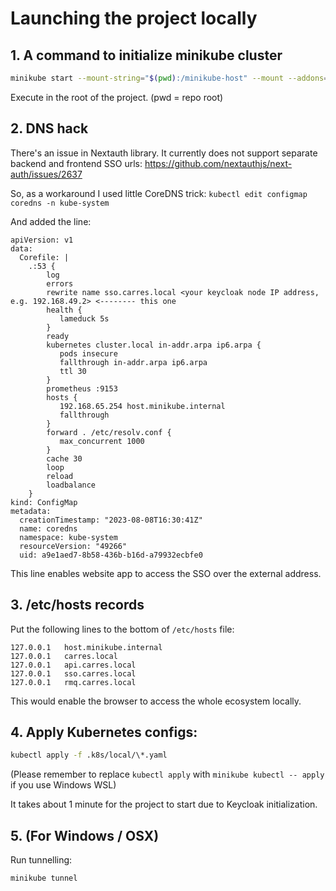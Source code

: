 # Launching the project locally


## 1. A command to initialize minikube cluster

```bash
minikube start --mount-string="$(pwd):/minikube-host" --mount --addons=ingress,coredns
```

Execute in the root of the project. (pwd = repo root)

## 2. DNS hack

There's an issue in Nextauth library. It currently does not support separate backend and frontend SSO urls:
https://github.com/nextauthjs/next-auth/issues/2637

So, as a workaround I used little CoreDNS trick:
`kubectl edit configmap coredns -n kube-system`

And added the line:

```CoreDNS
apiVersion: v1
data:
  Corefile: |
    .:53 {
        log
        errors
        rewrite name sso.carres.local <your keycloak node IP address, e.g. 192.168.49.2> <-------- this one
        health {
           lameduck 5s
        }
        ready
        kubernetes cluster.local in-addr.arpa ip6.arpa {
           pods insecure
           fallthrough in-addr.arpa ip6.arpa
           ttl 30
        }
        prometheus :9153
        hosts {
           192.168.65.254 host.minikube.internal
           fallthrough
        }
        forward . /etc/resolv.conf {
           max_concurrent 1000
        }
        cache 30
        loop
        reload
        loadbalance
    }
kind: ConfigMap
metadata:
  creationTimestamp: "2023-08-08T16:30:41Z"
  name: coredns
  namespace: kube-system
  resourceVersion: "49266"
  uid: a9e1aed7-8b58-436b-b16d-a79932ecbfe0
```

This line enables website app to access the SSO over the external address.

## 3. /etc/hosts records

Put the following lines to the bottom of `/etc/hosts` file:

```hosts
127.0.0.1	host.minikube.internal
127.0.0.1	carres.local
127.0.0.1	api.carres.local
127.0.0.1	sso.carres.local
127.0.0.1	rmq.carres.local
```

This would enable the browser to access the whole ecosystem locally.

## 4. Apply Kubernetes configs:

```bash
kubectl apply -f .k8s/local/\*.yaml
```

(Please remember to replace `kubectl apply` with `minikube kubectl -- apply` if you use Windows WSL)

It takes about 1 minute for the project to start due to Keycloak initialization.


## 5. (For Windows / OSX)

Run tunnelling:

```
minikube tunnel
```